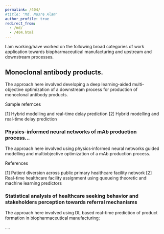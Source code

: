 ```yaml
---
permalink: /404/
#title: "Md. Nasre Alam"
author_profile: true
redirect_from: 
  - /md/
  - /404.html
---
```




I am working/have worked on the following broad categories of work application towards biopharmaceutical manufacturing and upstream and downstream processes. 


## Monoclonal antibody products.


The approach here involved developing a deep learning-aided multi-objective optimization of a downstream process for production of monoclonal antibody products.

Sample refernces

[1] Hybrid modelling and real-time delay prediction
[2] Hybrid modelling and real-time delay prediction


### Physics-informed neural networks of mAb production process...

The approach here involved using physics‐informed neural networks guided modelling and multiobjective optimization of a mAb production process.

References

[1] Patient diversion across public primary healthcare facility network
[2] Real-time healthcare facility assignment using queueing theoretic and machine learning predictors


### Statistical analysis of healthcare seeking behavior and stakeholders perception towards referral mechanisms

The approach here involved using DL based real-time prediction of product formation in biopharmaceutical manufacturing;


....
